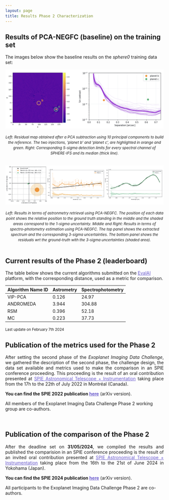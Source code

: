 ```yaml
---
layout: page
title: Results Phase 2 Characterization
---
```


<link rel="stylesheet" href="https://www.w3schools.com/w3css/4/w3.css">


## Results of PCA-NEGFC (baseline) on the training set

<p>The images below show the baseline results on the <em>sphere0</em> training data set:</p>

<p align="center"> 
<img src="https://raw.githubusercontent.com/exoplanet-imaging-challenge/exoplanet-imaging-challenge.github.io/master/img/Phase2_data.jpeg" width="800" />
</p>
<center><small><i> Left: Residual map obtained after a PCA subtraction using 10 principal components to build the reference. The two injections, 'planet b' and 'planet c', are highlighted in orange and green. Right: Corresponding 5-sigma detection limits for every spectral channel of SPHERE-IFS and its median (thick line). </i></small></center>

<br>

<p align="center"> 
<img src="https://raw.githubusercontent.com/exoplanet-imaging-challenge/exoplanet-imaging-challenge.github.io/master/img/Phase2_results.jpeg" />
</p>
<center><small><i> Left: Results in terms of astronmetry retrieval using PCA-NEGFC. The position of each data point shows the relative position to the ground truth standing in the middle and the shaded areas correspond to the
1-sigma uncertainty. Middle and Right:  Results in terms of spectro-photometry estimation using PCA-NEGFC. The top panel shows the extracted spectrum and the corresponding 3-sigma uncertainties. The bottom panel shows the residuals wrt the ground-truth with the 3-sigma uncertainties (shaded area).</i></small></center>


<br>




## Current results of the Phase 2 (leaderboard)

The table below shows the current algorithms submitted on the <a href="https://eval.ai/web/challenges/challenge-page/1717/" style="text-decoration:underline;color:slateblue">EvalAI</a> platform, with the corresponding distance, used as a metric for comparison.

<link rel="stylesheet" href="https://www.w3schools.com/lib/w3-colors-2021.css">
<div class="w3-container">
  <table class="w3-table-all">
    <thead>
      <tr class="w3-2021-cerulean">
        <th>Algorithm Name ID</th>
        <th class="w3-center">Astrometry</th>
        <th class="w3-center">Spectrophotometry</th>
      </tr>
    </thead>
    <tr>
      <td>VIP-PCA</td>
      <td>0.126</td>
      <td>24.97</td>
    </tr>
    <tr>
      <td>ANDROMEDA</td>
      <td>3.944</td>
      <td>304.88</td>
    </tr>
    <tr>
      <td>RSM</td>
      <td>0.396</td>
      <td>52.18</td>
    </tr>
    <tr>
      <td>MC</td>
      <td>0.223</td>
      <td>37.73</td>
    </tr>
  </table>
</div>

<div class="w3-text-grey"><small>Last update on February 7th 2024</small></div>




## Publication of the metrics used for the Phase 2 

<p  style='text-align: justify;'>After setting the second phase of the <em>Exoplanet Imaging Data Challenge</em>, we gathered the description of the second phase, the challenge design, the data set available and metrics used to make the comparison in an SPIE conference proceeding. This proceeding is the result of an oral contribution presented at  
<a href="https://spie.org/conferences-and-exhibitions/astronomical-telescopes-and-instrumentation" style="text-decoration:underline;color:slateblue">SPIE Astronomical Telescope + Instrumentation</a> taking place from the 17h to the 22th of July 2022 in Montréal (Canada). </p>

**You can find the SPIE 2022 publication <a href="https://arxiv.org/pdf/2209.08120.pdf" style="text-decoration:underline;color:slateblue">here</a>** (arXiv version). 

All members of the Exoplanet Imaging Data Challenge Phase 2 working group are co-authors.


<br>  



## Publication of the comparison of the Phase 2 

<p  style='text-align: justify;'> After the deadline set on <b>31/05/2024</b>, we compiled the results and published the comparision in an SPIE conference proceeding is the result of an invited oral contribution presented at  
<a href="https://spie.org/conferences-and-exhibitions/astronomical-telescopes-and-instrumentation" style="text-decoration:underline;color:slateblue">SPIE Astronomical Telescope + Instrumentation</a> taking place from the 16th to the 21st of June 2024 in Yokohama (Japan). </p>

**You can find the SPIE 2024 publication <a href="[https://arxiv.org/pdf/2209.08120.pdf](https://arxiv.org/pdf/2410.17636)" style="text-decoration:underline;color:slateblue">here</a>** (arXiv version).

All participants to the Exoplanet Imaging Data Challenge Phase 2 are co-authors.
